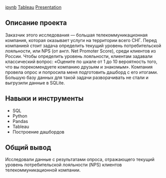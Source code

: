 [ipynb](https://github.com/MSH77/Portfolio/blob/main/Project%207/%D0%A2%D0%B5%D0%BB%D0%B5%D0%BA%D0%BE%D0%BC%D0%BC%D1%83%D0%BD%D0%B8%D0%BA%D0%B0%D1%86%D0%B8%D0%BE%D0%BD%D0%BD%D0%B0%D1%8F%20%D0%BA%D0%BE%D0%BC%D0%BF%D0%B0%D0%BD%D0%B8%D1%8F.ipynb)  [Tableau](https://public.tableau.com/app/profile/mikhail2247/viz/project7_16650818121440/Dashboard1?publish=yes) [Presentation](https://github.com/MSH77/Portfolio/blob/main/Project%207/%D0%90%D0%BD%D0%B0%D0%BB%D0%B8%D0%B7%20%D1%83%D1%87%D0%B0%D1%81%D1%82%D0%BD%D0%B8%D0%BA%D0%BE%D0%B2%20%D0%BE%D0%BF%D1%80%D0%BE%D1%81%D0%B0%20%D0%B4%D0%BB%D1%8F%20%D1%82%D0%B5%D0%BB%D0%B5%D0%BA%D0%BE%D0%BC%D0%BC%D1%83%D0%BD%D0%B8%D0%BA%D0%B0%D1%86%D0%B8%D0%BE%D0%BD%D0%BD%D0%BE%D0%B9%20%D0%BA%D0%BE%D0%BC%D0%BF%D0%B0%D0%BD%D0%B8%D0%B8.pdf)

## Описание проекта

Заказчик этого исследования — большая телекоммуникационная компания, которая оказывает услуги на территории всего СНГ. Перед компанией стоит задача определить текущий уровень потребительской лояльности, или NPS (от англ. Net Promoter Score), среди клиентов из России.
Чтобы определить уровень лояльности, клиентам задавали классический вопрос: «Оцените по шкале от 1 до 10 вероятность того, что вы порекомендуете компанию друзьям и знакомым».
Компания провела опрос и попросила меня подготовить дашборд с его итогами. Большую базу данных для такой задачи разворачивать не стали и выгрузили данные в SQLite.

## Навыки и инструменты

- SQL
- Python
- Pandas
- Tableau
- Построение дашбордов

## Общий вывод

Исследовали данные с результатами опроса, отражающего текущий уровень потребительской лояльности (NPS) клиентов телекоммуникационной компании.
